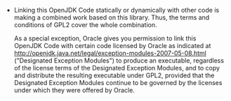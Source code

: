 * Linking this OpenJDK Code statically or dynamically with other code is making a combined work based on this library. Thus, the terms and conditions of GPL2 cover the whole combination.

  As a special exception, Oracle gives you permission to link this OpenJDK Code with certain code licensed by Oracle as indicated at http://openjdk.java.net/legal/exception-modules-2007-05-08.html (&quot;Designated Exception Modules&quot;) to produce an executable, regardless of the license terms of the Designated Exception Modules, and to copy and distribute the resulting executable under GPL2, provided that the Designated Exception Modules continue to be governed by the licenses under which they were offered by Oracle.